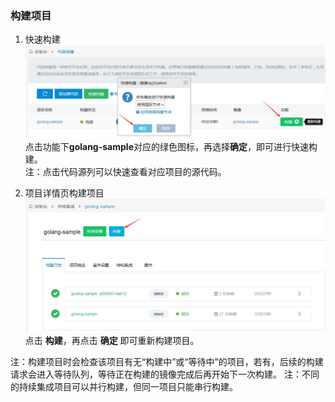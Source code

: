 ### 构建项目
1. 快速构建
 ![manage2](/doc/v1/images/ci/ci-manage2.jpg)
点击功能下**golang-sample**对应的绿色图标，再选择**确定**，即可进行快速构建。<br/>
注：点击代码源列可以快速查看对应项目的源代码。

2. 项目详情页构建项目
 ![manage3](/doc/v1/images/ci/ci-manage3.jpg)
点击 **构建**，再点击 **确定** 即可重新构建项目。

注：构建项目时会检查该项目有无“构建中”或“等待中”的项目，若有，后续的构建请求会进入等待队列，等待正在构建的镜像完成后再开始下一次构建。
注：不同的持续集成项目可以并行构建，但同一项目只能串行构建。

